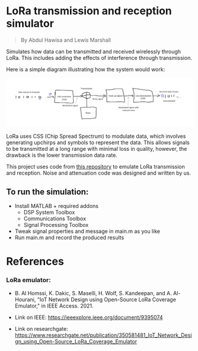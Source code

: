 
# LoRa transmission and reception simulator

> By Abdul Hawisa and Lewis Marshall

Simulates how data can be transmitted and received wirelessly through LoRa.
This includes adding the effects of interference through transmission.

Here is a simple diagram illustrating how the system would work:

![interference simulator process plan.png](interference%20simulator%20process%20plan.png)

LoRa uses CSS (Chip Spread Spectrum) to modulate data, which involves generating upchirps and symbols to represent the data.
This allows signals to be transmitted at a long range with minimal loss in quality, however, the drawback is the lower transmission data rate.

This project uses code from [this repository](https://github.com/bhomssi/LoRaMatlab) to emulate LoRa transmission and reception. Noise and attenuation code was designed and written by us.

## To run the simulation:

- Install MATLAB + required addons
  - DSP System Toolbox
  - Communications Toolbox
  - Signal Processing Toolbox
- Tweak signal properties and message in main.m as you like
- Run main.m and record the produced results

# References

### LoRa emulator:

- B. Al Homssi, K. Dakic, S. Maselli, H. Wolf, S. Kandeepan, and A. Al-Hourani, "IoT Network Design using Open-Source LoRa Coverage Emulator," in IEEE Access. 2021.

- Link on IEEE: https://ieeexplore.ieee.org/document/9395074

- Link on researchgate: https://www.researchgate.net/publication/350581481_IoT_Network_Design_using_Open-Source_LoRa_Coverage_Emulator
